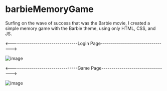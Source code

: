 # barbieMemoryGame
Surfing on the wave of success that was the Barbie movie, I created a simple memory game with the Barbie theme, using only HTML, CSS, and JS.

<---------------------------------Login Page--------------------------------->

![image](https://github.com/LukasPio/barbieMemoryGame/assets/136334267/e71e0dfa-2d6d-4eaa-a9c0-708a9dc55b98)

<---------------------------------Game Page--------------------------------->

![image](https://github.com/LukasPio/barbieMemoryGame/assets/136334267/0c0fd41f-80ea-4824-b15e-325b8de01c20)


